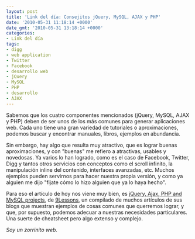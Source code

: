 ```yaml
---
layout: post
title: 'Link del día: Consejitos jQuery, MySQL, AJAX y PHP'
date: '2010-05-31 11:18:14 +0000'
date_gmt: '2010-05-31 13:18:14 +0000'
categories:
- Link del día
tags:
- digg
- web application
- Twitter
- Facebook
- desarrollo web
- jQuery
- MySQL
- PHP
- desarrollo
- AJAX
---
```


Sabemos que los cuatro componentes mencionados (jQuery, MySQL, AJAX y PHP) deben de ser unos de los más comunes para generar aplicaciones web. Cada uno tiene una gran variedad de tutoriales o aproximaciones, podemos buscar y encontrar manuales, libros, ejemplos en abundancia.

Sin embargo, hay algo que resulta muy atractivo, que es lograr buenas aproximaciones, y con "buenas" me refiero a atractivas, usables y novedosas. Ya varios lo han logrado, como es el caso de Facebook, Twitter, Digg y tantos otros servicios con conceptos como el scroll infinito, la manipulación inline del contenido, interfaces avanzadas, etc. Muchos ejemplos pueden servirnos para hacer nuestra propia versión, y como ya alguien me dijo "fijate cómo lo hizo alguien que ya lo haya hecho".

Para eso el artículo de hoy nos viene muy bien, es [jQuery, Ajax, PHP and MySQL projects](http://www.9lessons.info/2008/08/jquery-ajax-and-php-projects-9lessons.html), de [9Lessons](http://www.9lessons.info), un compilado de muchos artículos de sus blogs que muestran ejemplos de cosas comunes que querremos lograr, y que, por supuesto, podemos adecuar a nuestras necesidades particulares. Una suerte de cheatsheet pero algo extenso y complejo.

_Soy un zorrinito web._
